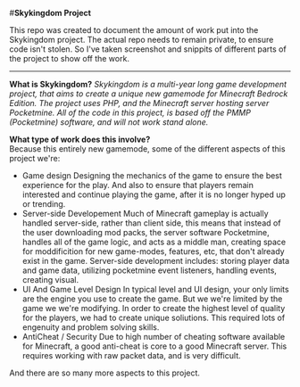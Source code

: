 #**Skykingdom Project**

This repo was created to document the amount of work put into the Skykingdom project. The actual repo needs to remain private, to ensure code isn't stolen. So I've taken screenshot and snippits of different parts of the project to show off the work.

---

**What is Skykingdom?**
*Skykingdom is a multi-year long game development project, that aims to create a unique new gamemode for Minecraft Bedrock Edition. The project uses PHP, and the Minecraft server hosting server Pocketmine. All of the code in this project, is based off the PMMP (Pocketmine) software, and will not work stand alone.*


**What type of work does this involve?**  
Because this entirely new gamemode, some of the different aspects of this project we're: 
  - Game design
  Designing the mechanics of the game to ensure the best experience for the play. And also to ensure that players remain interested and continue playing the game, after it is no   longer hyped up or trending.  
  - Server-side Developement
  Much of Minecraft gameplay is actually handled server-side, rather than client side, this means that instead of the user downloading mod packs, the server software Pocketmine,   handles all of the game logic, and acts as a middle man, creating space for moddificition for new game-modes, features, etc, that don't already exist in the game. Server-side development includes: storing player data and game data, utilizing pocketmine event listeners, handling events, creating visual.
  - UI And Game Level Design
  In typical level and UI design, your only limits are the engine you use to create the game. But we we're limited by the game we we're modifying. In order to create the highest   level of quality for the players, we had to create unique soliutions. This required lots of engenuity and problem solving skills.
  - AntiCheat / Security
  Due to high number of cheating software available for Minecraft, a good anti-cheat is core to a good Minecraft server. This requires working with raw packet data, and is very   difficult.
  
  And there are so many more aspects to this project.

